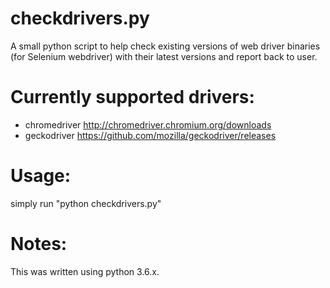 checkdrivers.py
===============

A small python script to help check existing versions of web driver binaries (for Selenium webdriver) with their latest versions and report back to user.

# Currently supported drivers:

* chromedriver http://chromedriver.chromium.org/downloads
* geckodriver https://github.com/mozilla/geckodriver/releases

# Usage:

simply run "python checkdrivers.py"

# Notes:

This was written using python 3.6.x.
